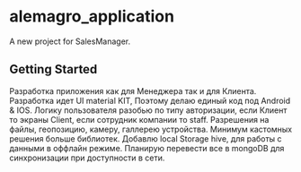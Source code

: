# alemagro_application

A new project for SalesManager.

## Getting Started
Разработка приложения как для Менеджера так и для Клиента.
Разработка идет UI material KIT, Поэтому делаю единый код под Android & IOS.
Логику пользователя разобью по типу авторизации, если Клиент то экраны Client, если сотрудник компании то staff.
Разрешения на файлы, геопозицию, камеру, галлерею устройства. Минимум кастомных решения больше библиотек.
Добавлю local Storage hive, для работы с данными в оффлайн режиме. Планирую перевести все в mongoDB для синхронизации при доступности в сети. 
